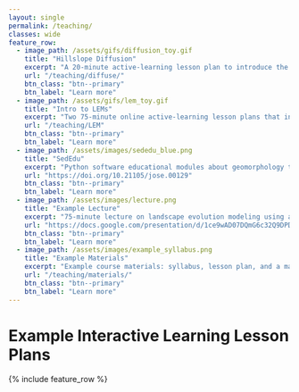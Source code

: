 ```yaml
---
layout: single
permalink: /teaching/
classes: wide
feature_row:
  - image_path: /assets/gifs/diffusion_toy.gif
    title: "Hillslope Diffusion"
    excerpt: "A 20-minute active-learning lesson plan to introduce the diffusion equation and how it is applied to simulate hillslope processes. Includes a Javascipt web-based model that allows students to diffuse a Minnesota landscape."
    url: "/teaching/diffuse/"
    btn_class: "btn--primary"
    btn_label: "Learn more"
  - image_path: /assets/gifs/lem_toy.gif
    title: "Intro to LEMs"
    excerpt: "Two 75-minute online active-learning lesson plans that introduce the main components of landscape evolution models (LEMs). The webpage includes a Javascipt web-based model and a link to a Google Colab activity."
    url: "/teaching/LEM"
    btn_class: "btn--primary"
    btn_label: "Learn more" 
  - image_path: /assets/images/sededu_blue.png
    title: "SedEdu"
    excerpt: "Python software educational modules about geomorphology that was peer-reviewed in The Journal of Open Source Education. I was a co-author and contributed an early version of my rain table model."
    url: "https://doi.org/10.21105/jose.00129"
    btn_class: "btn--primary"
    btn_label: "Learn more" 
  - image_path: /assets/images/lecture.png
    title: "Example Lecture"
    excerpt: "75-minute lecture on landscape evolution modeling using active-learning techniques. This lecture was given as part of a Geomorphology (ESCI 4701)."
    url: "https://docs.google.com/presentation/d/1ce9wAD07DQmG6c32Q9DPDoN8KDTB5-C7wBagdQk51z4/edit?usp=sharing"
    btn_class: "btn--primary"
    btn_label: "Learn more" 
  - image_path: /assets/images/example_syllabus.png
    title: "Example Materials"
    excerpt: "Example course materials: syllabus, lesson plan, and a major assignment for an upper-level course on landscape evolution modeling (4 credits)."
    url: "/teaching/materials/"
    btn_class: "btn--primary"
    btn_label: "Learn more" 
---
```

<h1><b>Example Interactive Learning Lesson Plans</b></h1>
{% include feature_row %}
